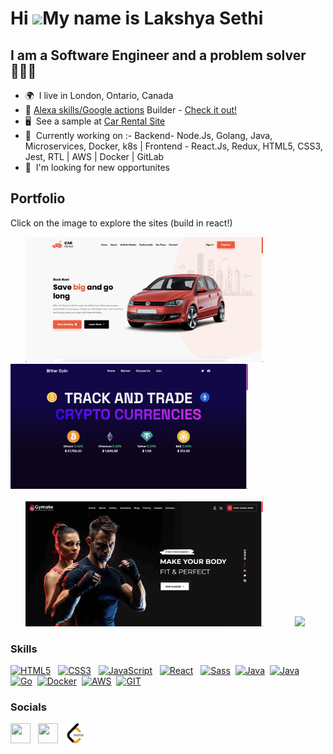 Hi ![](https://user-images.githubusercontent.com/18350557/176309783-0785949b-9127-417c-8b55-ab5a4333674e.gif)My name is **Lakshya Sethi**
========================================================================================================================================

I am a Software Engineer and a problem solver 🧑🏻‍💻 
--------------------------

*   🌍  I live in London, Ontario, Canada
*   💬  [Alexa skills/Google actions](https://appperf.shirkalab.io/us/editor/larkish-lakshya-s-apps) Builder - [Check it out!](https://www.amazon.co.uk/Sleeping-Sounds-Relax-Study-Meditate/dp/B0795B4MG1)
*   🖥️  See a sample at <a target="_blank" rel="noreferrer" href='https://lakshyamcs16.github.io/car-rental-app/'>Car Rental Site</a>
*   🧠  Currently working on :- Backend- Node.Js, Golang, Java, Microservices, Docker, k8s | Frontend - React.Js, Redux, HTML5, CSS3, Jest, RTL | AWS | Docker | GitLab
*   👀  I'm looking for new opportunites

Portfolio
----------

Click on the image to explore the sites (build in react!)
<div style="display: flex">
 <div style="display: block">
  &nbsp; &nbsp; &nbsp; <a href="https://lakshyamcs16.github.io/car-rental-app/" target="_blank" style="cursor: pointer;"><img height="200" src="https://raw.githubusercontent.com/lakshyamcs16/lakshyamcs16/main/carental.png"/></a>
  &nbsp; &nbsp; &nbsp; &nbsp; &nbsp; &nbsp; <a target="_blank" href="https://lakshyamcs16.github.io/bitter-coin/" style="cursor: pointer;"> <img height="200" src="https://raw.githubusercontent.com/lakshyamcs16/lakshyamcs16/main/bittercoin.png"/></a>
  <br><br>
  &nbsp; &nbsp; &nbsp; <a target="_blank" href="https://lakshyamcs16.github.io/fitness2for7/" style="cursor: pointer;"><img height="200" src="https://raw.githubusercontent.com/lakshyamcs16/lakshyamcs16/main/fitness247.png"/></a>
  &nbsp; &nbsp; &nbsp; &nbsp; &nbsp; &nbsp; <a target="_blank" href="https://lakshyamcs16.github.io/ecommerce-site/" style="cursor: pointer;"><img height="200" src="https://raw.githubusercontent.com/lakshyamcs16/lakshyamcs16/main/ecommerce.png"/></a>
 </div>
</div>

### Skills
<p align="left">
<a href="https://developer.mozilla.org/en-US/docs/Glossary/HTML5" target="_blank" rel="noreferrer"><img src="https://raw.githubusercontent.com/danielcranney/readme-generator/main/public/icons/skills/html5-colored.svg" width="36" height="36" alt="HTML5" /></a> &nbsp;
<a href="https://www.w3.org/TR/CSS/#css" target="_blank" rel="noreferrer"><img src="https://raw.githubusercontent.com/danielcranney/readme-generator/main/public/icons/skills/css3-colored.svg" width="36" height="36" alt="CSS3" /></a> &nbsp;
 <a href="https://developer.mozilla.org/en-US/docs/Web/JavaScript" target="_blank" rel="noreferrer"><img src="https://raw.githubusercontent.com/danielcranney/readme-generator/main/public/icons/skills/javascript-colored.svg" width="36" height="36" alt="JavaScript" /></a> &nbsp;
<a href="https://reactjs.org/" target="_blank" rel="noreferrer"><img src="https://raw.githubusercontent.com/danielcranney/readme-generator/main/public/icons/skills/react-colored.svg" width="36" height="36" alt="React" /></a> &nbsp; <a href="https://sass-lang.com/" target="_blank" rel="noreferrer"><img src="https://raw.githubusercontent.com/danielcranney/readme-generator/main/public/icons/skills/sass-colored.svg" width="36" height="36" alt="Sass" /></a>&nbsp;
  <a href="https://java.com/" target="_blank" rel="noreferrer"><img src="https://raw.githubusercontent.com/danielcranney/readme-generator/main/public/icons/skills/java-colored.svg" width="36" height="36" alt="Java" /></a>&nbsp;
  <a href="https://www.typescriptlang.org/" target="_blank" rel="noreferrer"><img src="https://raw.githubusercontent.com/danielcranney/readme-generator/main/public/icons/skills/typescript-colored.svg" width="36" height="36" alt="Java" /></a>&nbsp;
   <a href="https://www.go.dev/" target="_blank" rel="noreferrer"><img src="https://raw.githubusercontent.com/danielcranney/readme-generator/main/public/icons/skills/go-colored.svg" width="36" height="36" alt="Go" /></a>&nbsp;
    <a href="https://www.docker.com/" target="_blank" rel="noreferrer"><img src="https://raw.githubusercontent.com/danielcranney/readme-generator/main/public/icons/skills/docker-colored.svg" width="36" height="36" alt="Docker" /></a>&nbsp;
    <a href="https://www.aws.amazon.com/" target="_blank" rel="noreferrer"><img src="https://raw.githubusercontent.com/danielcranney/readme-generator/main/public/icons/skills/aws-colored.svg" width="36" height="36" alt="AWS" /></a>&nbsp;
<a href="https://www.gitlab.com/" target="_blank" rel="noreferrer"><img src="https://raw.githubusercontent.com/danielcranney/readme-generator/main/public/icons/skills/git-colored.svg" width="36" height="36" alt="GIT" /></a>&nbsp;

### Socials
<p align="left"> <a href="https://www.linkedin.com/in/lakshyamcs16/" target="_blank" rel="noreferrer"><img src="https://raw.githubusercontent.com/danielcranney/readme-generator/main/public/icons/socials/linkedin.svg" width="32" height="32" /></a> 
 &nbsp; <a href="https://stackoverflow.com/users/2985448/lakshya" target="_blank" rel="noreferrer"><img src="https://raw.githubusercontent.com/danielcranney/readme-generator/main/public/icons/socials/stackoverflow.svg" width="32" height="32" /></a>
  &nbsp; <a href="https://leetcode.com/apooos3/" target="_blank" rel="noreferrer"><img src="https://raw.githubusercontent.com/lakshyamcs16/lakshyamcs16/4026d41179f9edc04a1b291b3eafca9fdd6ed728/leetcode.svg" width="32" height="32" /></a>
 </p>
